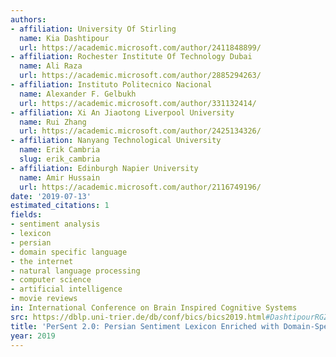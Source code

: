 ```yaml
---
authors:
- affiliation: University Of Stirling
  name: Kia Dashtipour
  url: https://academic.microsoft.com/author/2411848899/
- affiliation: Rochester Institute Of Technology Dubai
  name: Ali Raza
  url: https://academic.microsoft.com/author/2885294263/
- affiliation: Instituto Politecnico Nacional
  name: Alexander F. Gelbukh
  url: https://academic.microsoft.com/author/331132414/
- affiliation: Xi An Jiaotong Liverpool University
  name: Rui Zhang
  url: https://academic.microsoft.com/author/2425134326/
- affiliation: Nanyang Technological University
  name: Erik Cambria
  slug: erik_cambria
- affiliation: Edinburgh Napier University
  name: Amir Hussain
  url: https://academic.microsoft.com/author/2116749196/
date: '2019-07-13'
estimated_citations: 1
fields:
- sentiment analysis
- lexicon
- persian
- domain specific language
- the internet
- natural language processing
- computer science
- artificial intelligence
- movie reviews
in: International Conference on Brain Inspired Cognitive Systems
src: https://dblp.uni-trier.de/db/conf/bics/bics2019.html#DashtipourRGZCH19
title: 'PerSent 2.0: Persian Sentiment Lexicon Enriched with Domain-Specific Words'
year: 2019
---
```

